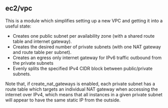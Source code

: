 ## ec2/vpc

This is a module which simplifies setting up a new VPC and getting it into a useful state:

- Creates one public subnet per availability zone (with a shared route table and internet gateway).
- Creates the desired number of private subnets (with one NAT gateway and route table per subnet).
- Creates an egress only internet gateway for IPv6 traffic outbound from the private subnets
- Evenly splits the specified IPv4 CIDR block between public/private subnets.

Note that, if create_nat_gateways is enabled, each private subnet has a route table which targets an individual NAT gateway when accessing
the internet over IPv4, which means that all instances in a given private subnet will appear to have the same static IP from the outside.

